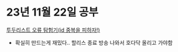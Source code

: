 # 23년 11월 22일 공부

[투두리스트 오류 탐험기(id 중복을 피하자!)](https://studysmart.tistory.com/94)
- 확실히 만드는게 재밌다.. 할리스 종료 방송 나와서 호다닥 올리고 가야함